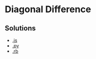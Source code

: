 # Diagonal Difference

## Solutions
* [.js](diagonal_difference.js)
* [.py](diagonal_difference.py)
* [.rb](diagonal_difference.rb)
